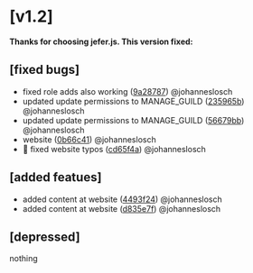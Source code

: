 # [v1.2]
__Thanks for choosing jefer.js. This version fixed:__ 

## [fixed bugs]
* fixed role adds also working ([9a28787](https://github.com/johanneslosch/jefer.js/commit/9a28787d76206726a7f0fbf361a5f99f7cfe72f7)) @johanneslosch
* updated update permissions to MANAGE_GUILD ([235965b](https://github.com/johanneslosch/jefer.js/commit/235965be8b09402ea952a37ed8528901e969d80f)) @johanneslosch
* updated update permissions to MANAGE_GUILD ([56679bb](https://github.com/johanneslosch/jefer.js/commit/56679bb6d4e6743f70ed2e4971bb516c19018084)) @johanneslosch
* website ([0b66c41](https://github.com/johanneslosch/jefer.js/commit/0b66c4198d4e6831f4e1c4a1641e2d30b7c9ecf7)) @johanneslosch
* :bug: fixed website typos ([cd65f4a](https://github.com/johanneslosch/jefer.js/commit/cd65f4aae9f5feff3da093dc2f21bdd2617b9a08)) @johanneslosch

## [added featues]
* added content at website ([4493f24](https://github.com/johanneslosch/jefer.js/commit/4493f2491a84982d687e34866ee7894d02442b23)) @johanneslosch
* added content at website ([d835e7f](https://github.com/johanneslosch/jefer.js/commit/d835e7fc8619a88e0c6d774b70d4d4ecdb907f51)) @johanneslosch

## [depressed]
 nothing